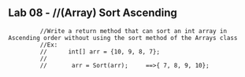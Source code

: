 ## Lab 08 -  //(Array) Sort Ascending
             //Write a return method that can sort an int array in Ascending order without using the sort method of the Arrays class
             //Ex:
             //      int[] arr = {10, 9, 8, 7};
             //
             //       arr = Sort(arr);     ==>{ 7, 8, 9, 10};
